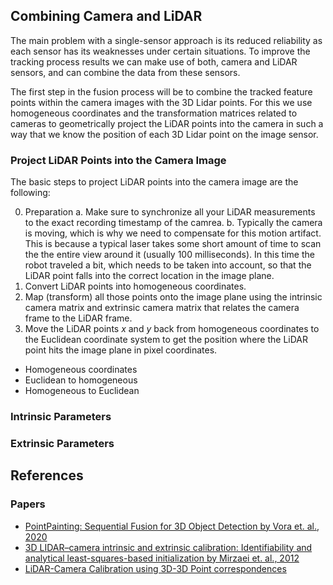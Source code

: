 ## Combining Camera and LiDAR

The main problem with a single-sensor approach is its reduced reliability as each sensor has its weaknesses under certain situations.
To improve the tracking process results we can make use of both, camera and LiDAR sensors, and can combine the data from these sensors.

The first step in the fusion process will be to combine the tracked feature points within the camera images with the 3D Lidar points. 
For this we use homogeneous coordinates and the transformation matrices related to cameras to geometrically project the LiDAR points 
into the camera in such a way that we know the position of each 3D Lidar point on the image sensor.


### Project LiDAR Points into the Camera Image

The basic steps to project LiDAR points into the camera image are the following:

0. Preparation
   a. Make sure to synchronize all your LiDAR measurements to the exact recording timestamp of the camrea.
   b. Typically the camera is moving, which is why we need to compensate for this motion artifact. This is because a typical laser takes some short amount of time
   to scan the the entire view around it (usually 100 milliseconds). In this time the robot traveled a bit, which needs to be taken into account,
   so that the LiDAR point falls into the correct location in the image plane.
3. Convert LiDAR points into homogeneous coordinates.
4. Map (transform) all those points onto the image plane using the intrinsic camera matrix and extrinsic camera matrix that relates the camera frame to the LiDAR frame.
5. Move the LiDAR points $x$ and $y$ back from homogeneous coordinates to the Euclidean coordinate system to get the position where the LiDAR point hits the image plane in pixel coordinates.

- Homogeneous coordinates
- Euclidean to homogeneous
- Homogeneous to Euclidean


### Intrinsic Parameters

### Extrinsic Parameters



## References

### Papers

- [PointPainting: Sequential Fusion for 3D Object Detection by Vora et. al., 2020](https://arxiv.org/pdf/1911.10150.pdf)
- [3D LIDAR–camera intrinsic and extrinsic calibration: Identifiability and analytical least-squares-based initialization by Mirzaei et. al., 2012](https://www-users.cs.umn.edu/~stergios/papers/IJRR-2012-LidarCameraCalib.pdf)
- [LiDAR-Camera Calibration using 3D-3D Point correspondences](https://arxiv.org/pdf/1705.09785v1.pdf)
